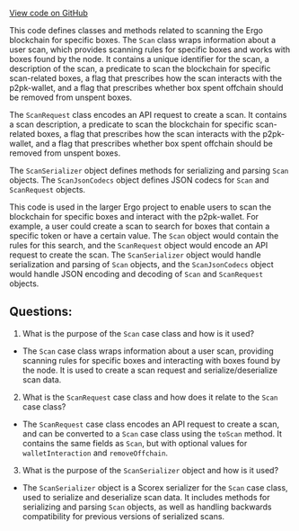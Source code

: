 [View code on GitHub](https://github.com/ergoplatform/ergo/src/main/scala/org/ergoplatform/nodeView/wallet/scanning/Scan.scala)

This code defines classes and methods related to scanning the Ergo blockchain for specific boxes. The `Scan` class wraps information about a user scan, which provides scanning rules for specific boxes and works with boxes found by the node. It contains a unique identifier for the scan, a description of the scan, a predicate to scan the blockchain for specific scan-related boxes, a flag that prescribes how the scan interacts with the p2pk-wallet, and a flag that prescribes whether box spent offchain should be removed from unspent boxes. 

The `ScanRequest` class encodes an API request to create a scan. It contains a scan description, a predicate to scan the blockchain for specific scan-related boxes, a flag that prescribes how the scan interacts with the p2pk-wallet, and a flag that prescribes whether box spent offchain should be removed from unspent boxes. 

The `ScanSerializer` object defines methods for serializing and parsing `Scan` objects. The `ScanJsonCodecs` object defines JSON codecs for `Scan` and `ScanRequest` objects. 

This code is used in the larger Ergo project to enable users to scan the blockchain for specific boxes and interact with the p2pk-wallet. For example, a user could create a scan to search for boxes that contain a specific token or have a certain value. The `Scan` object would contain the rules for this search, and the `ScanRequest` object would encode an API request to create the scan. The `ScanSerializer` object would handle serialization and parsing of `Scan` objects, and the `ScanJsonCodecs` object would handle JSON encoding and decoding of `Scan` and `ScanRequest` objects.
## Questions: 
 1. What is the purpose of the `Scan` case class and how is it used?
- The `Scan` case class wraps information about a user scan, providing scanning rules for specific boxes and interacting with boxes found by the node. It is used to create a scan request and serialize/deserialize scan data.
2. What is the `ScanRequest` case class and how does it relate to the `Scan` case class?
- The `ScanRequest` case class encodes an API request to create a scan, and can be converted to a `Scan` case class using the `toScan` method. It contains the same fields as `Scan`, but with optional values for `walletInteraction` and `removeOffchain`.
3. What is the purpose of the `ScanSerializer` object and how is it used?
- The `ScanSerializer` object is a Scorex serializer for the `Scan` case class, used to serialize and deserialize scan data. It includes methods for serializing and parsing `Scan` objects, as well as handling backwards compatibility for previous versions of serialized scans.